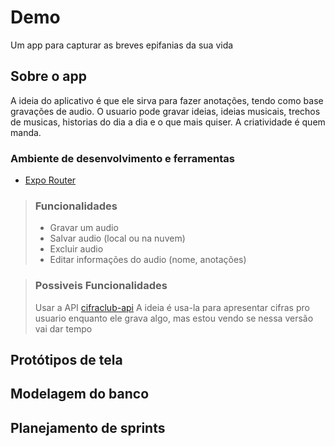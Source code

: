 # Demo

Um app para capturar as breves epifanias da sua vida

## Sobre o app

A ideia do aplicativo é que ele sirva para fazer anotações, tendo como base gravações de audio.
O usuario pode gravar ideias, ideias musicais, trechos de musicas, historias do dia a dia e o que mais quiser. A criatividade é quem manda.

### Ambiente de desenvolvimento e ferramentas

- [Expo Router](https://docs.expo.dev/versions/latest/sdk/router)

>### Funcionalidades
>
> - Gravar um audio 
> - Salvar audio (local ou na nuvem)
> - Excluir audio
> - Editar informações do audio (nome, anotações)

> ### Possiveis Funcionalidades
> Usar a API [cifraclub-api](https://github.com/code4music/cifraclub-api)
> A ideia é usa-la para apresentar cifras pro usuario enquanto ele grava algo, mas estou vendo se nessa versão vai dar tempo 

## Protótipos de tela



## Modelagem do banco

## Planejamento de sprints
